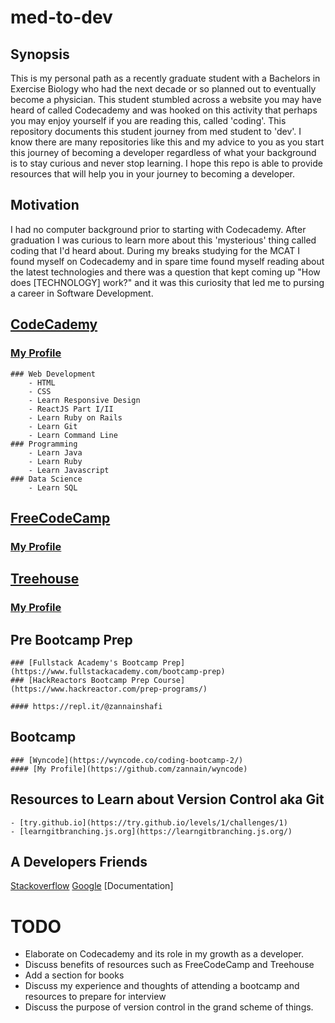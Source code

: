 # med-to-dev

## Synopsis

This is my personal path as a recently graduate student with a Bachelors in Exercise Biology who had the next decade or so planned out to eventually become a physician. This student stumbled across a website you may have heard of called Codecademy and was hooked on this activity that perhaps you may enjoy yourself if you are reading this, called 'coding'. This repository documents this student journey from med student to 'dev'. I know there are many repositories like this and my advice to you as you start this journey of becoming a developer regardless of what your background is to stay curious and never stop learning. I hope this repo is able to provide resources that will help you in your journey to becoming a developer. 

## Motivation

I had no computer background prior to starting with Codecademy. After graduation I was curious to learn more about this 'mysterious' thing called coding that I'd heard about. During my breaks studying for the MCAT I found myself on Codecademy and in spare time found myself reading about the latest technologies and there was a question that kept coming up "How does [TECHNOLOGY] work?" and it was this curiosity that led me to pursing a career in Software Development.

## [CodeCademy](https://www.codecademy.com/)
### [My Profile](https://www.codecademy.com/zannain)

	### Web Development
		- HTML
		- CSS
		- Learn Responsive Design
		- ReactJS Part I/II
		- Learn Ruby on Rails
		- Learn Git
		- Learn Command Line
	### Programming
		- Learn Java
		- Learn Ruby
		- Learn Javascript
	### Data Science
		- Learn SQL

## [FreeCodeCamp](https://www.freecodecamp.org/)
### [My Profile](https://www.freecodecamp.org/zannain)

## [Treehouse](https://teamtreehouse.com/)
### [My Profile](https://teamtreehouse.com/zannainshafi)

## Pre Bootcamp Prep

	### [Fullstack Academy's Bootcamp Prep](https://www.fullstackacademy.com/bootcamp-prep)
	### [HackReactors Bootcamp Prep Course](https://www.hackreactor.com/prep-programs/)

	#### https://repl.it/@zannainshafi

## Bootcamp
	### [Wyncode](https://wyncode.co/coding-bootcamp-2/)
	#### [My Profile](https://github.com/zannain/wyncode)

## Resources to Learn about Version Control aka Git
	- [try.github.io](https://try.github.io/levels/1/challenges/1)
	- [learngitbranching.js.org](https://learngitbranching.js.org/)


## A Developers Friends

[Stackoverflow](https://stackoverflow.com/)
[Google](https://www.google.com/)
[Documentation]

# TODO
- Elaborate on Codecademy and its role in my growth as a developer.
- Discuss benefits of resources such as FreeCodeCamp and Treehouse
- Add a section for books
- Discuss my experience and thoughts of attending a bootcamp and resources to prepare for interview
- Discuss the purpose of version control in the grand scheme of things. 


